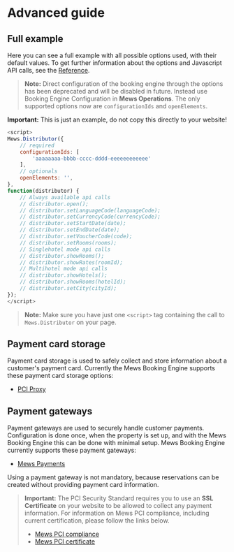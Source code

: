 # Advanced guide

## Full example

Here you can see a full example with all possible options used, with their default values.
To get further information about the options and Javascript API calls, see the [Reference](reference.md).

> **Note:** Direct configuration of the booking engine through the options has been deprecated and will be disabled in future.
> Instead use Booking Engine Configuration in **Mews Operations**. The only supported options now are `configurationIds` and `openElements`.

**Important:** This is just an example, do not copy this directly to your website!

```javascript
<script>
Mews.Distributor({
    // required
    configurationIds: [
        'aaaaaaaa-bbbb-cccc-dddd-eeeeeeeeeeee'
    ],
    // optionals
    openElements: '',
},
function(distributor) {
    // Always available api calls
    // distributor.open();
    // distributor.setLanguageCode(languageCode);
    // distributor.setCurrencyCode(currencyCode);
    // distributor.setStartDate(date);
    // distributor.setEndDate(date);
    // distributor.setVoucherCode(code);
    // distributor.setRooms(rooms);
    // Singlehotel mode api calls
    // distributor.showRooms();
    // distributor.showRates(roomId);
    // Multihotel mode api calls
    // distributor.showHotels();
    // distributor.showRooms(hotelId);
    // distributor.setCity(cityId);
});
</script>
```

> **Note:** Make sure you have just one `<script>` tag containing the call to `Mews.Distributor` on your page.

## Payment card storage

Payment card storage is used to safely collect and store information about a customer's payment card. Currently the Mews Booking Engine supports these payment card storage options:

* [PCI Proxy](https://www.pci-proxy.com)

## Payment gateways

Payment gateways are used to securely handle customer payments. Configuration is done once, when the property is set up, and with the Mews Booking Engine this can be done with minimal setup.
Mews Booking Engine currently supports these payment gateways:

* [Mews Payments](https://www.mews.com/en/products/payments)

Using a payment gateway is not mandatory, because reservations can be created without providing payment card information.

> **Important:** The PCI Security Standard requires you to use an **SSL Certificate** on your website to be allowed to collect any payment information.
> For information on Mews PCI compliance, including current certification, please follow the links below.
>
> * [Mews PCI compliance](https://mews.force.com/s/article/pci-compliance?language=en_US)
> * [Mews PCI certificate](https://www.mews.com/en/platform-documentation)
